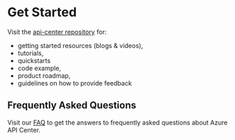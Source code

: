 # Get Started

Visit the [api-center repository](https://github.com/Azure/api-center) for: 
- getting started resources (blogs & videos), 
- tutorials, 
- quickstarts 
- code example,
- product roadmap,
- guidelines on how to provide feedback

## Frequently Asked Questions

Visit our [FAQ](https://learn.microsoft.com/en-us/azure/api-center/frequently-asked-questions) to get the answers to frequently asked questions about Azure API Center.